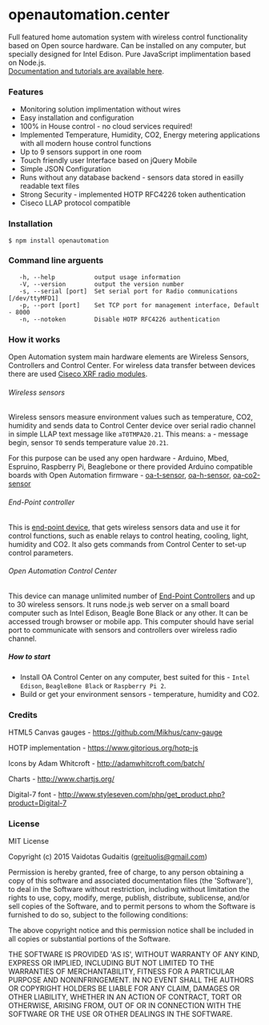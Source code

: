 # openautomation.center

Full featured home automation system with wireless control functionality based on Open source hardware. Can be installed on any computer, but specially designed for Intel Edison. Pure JavaScript implimentation based on Node.js.   
[Documentation and tutorials are available here](http://openautomation.center).

### Features 
* Monitoring solution implimentation without wires 
* Easy installation and configuration
* 100% in House control - no cloud services required!
* Implemented Temperature, Humidity, CO2, Energy metering applications with all modern house control functions
* Up to 9 sensors support in one room
* Touch friendly user Interface based on jQuery Mobile
* Simple JSON Configuration
* Runs without any database backend - sensors data stored in easilly readable text files
* Strong Security - implemented HOTP RFC4226 token authentication
* Ciseco LLAP protocol compatible


### Installation

    $ npm install openautomation



### Command line arguents
```
   -h, --help           output usage information
   -V, --version        output the version number
   -s, --serial [port]  Set serial port for Radio communications [/dev/ttyMFD1]
   -p, --port [port]    Set TCP port for management interface, Default - 8000
   -n, --notoken        Disable HOTP RFC4226 authentication
```

### How it works

Open Automation system main hardware elements are Wireless Sensors, Controllers and Control Center. For wireless data transfer between devices there are used [Ciseco XRF radio modules](http://shop.ciseco.co.uk/xrf-wireless-rf-radio-uart-serial-data-module-xbee-shaped/).

###### Wireless sensors
Wireless sensors measure environment values such as temperature, CO2, humidity and sends data to Control Center device over serial radio channel in simple LLAP text message like `aT0TMPA20.21`. This means: `a` - message begin, sensor `T0` sends temperature value `20.21`. 

For this purpose can be used any open hardware - Arduino, Mbed, Espruino, Raspberry Pi, Beaglebone or there provided Arduino compatible boards with Open Automation firmware - [oa-t-sensor](https://github.com/oxyo/oa-t-sensor), [oa-h-sensor](https://github.com/oxyo/oa-h-sensor), [oa-co2-sensor]() 

###### End-Point controller
This is [end-point device](https://github.com/oxyo/oa-controller), that gets wireless sensors data and use it for control functions, such as enable relays to control heating, cooling, light, humidity and CO2. It also gets commands from Control Center to set-up control parameters.  

###### Open Automation Control Center
This device can manage unlimited number of [End-Point Controllers](https://github.com/oxyo/oa-controller) and up to 30 wireless sensors. It runs node.js web server on a small board computer such as Intel Edison, Beagle Bone Black or any other. It can be accessed trough browser or mobile app. This computer should have serial port to communicate with sensors and controllers over wireless radio channel.  
  
  

##### How to start
* Install OA Control Center on any computer, best suited for this - `Intel Edison`,  `BeagleBone Black` or `Raspberry Pi 2`.
* Build or get your environment sensors - temperature, humidity and CO2.  

  
  

### Credits

HTML5 Canvas gauges - https://github.com/Mikhus/canv-gauge

HOTP implementation - https://www.gitorious.org/hotp-js

Icons by Adam Whitcroft - http://adamwhitcroft.com/batch/

Charts - http://www.chartjs.org/

Digital-7 font - http://www.styleseven.com/php/get_product.php?product=Digital-7




  
  
### License

MIT License

Copyright (c) 2015 Vaidotas Gudaitis (greituolis@gmail.com)

Permission is hereby granted, free of charge, to any person obtaining
a copy of this software and associated documentation files (the
'Software'), to deal in the Software without restriction, including
without limitation the rights to use, copy, modify, merge, publish,
distribute, sublicense, and/or sell copies of the Software, and to
permit persons to whom the Software is furnished to do so, subject to
the following conditions:

The above copyright notice and this permission notice shall be
included in all copies or substantial portions of the Software.

THE SOFTWARE IS PROVIDED 'AS IS', WITHOUT WARRANTY OF ANY KIND,
EXPRESS OR IMPLIED, INCLUDING BUT NOT LIMITED TO THE WARRANTIES OF
MERCHANTABILITY, FITNESS FOR A PARTICULAR PURPOSE AND NONINFRINGEMENT.
IN NO EVENT SHALL THE AUTHORS OR COPYRIGHT HOLDERS BE LIABLE FOR ANY
CLAIM, DAMAGES OR OTHER LIABILITY, WHETHER IN AN ACTION OF CONTRACT,
TORT OR OTHERWISE, ARISING FROM, OUT OF OR IN CONNECTION WITH THE
SOFTWARE OR THE USE OR OTHER DEALINGS IN THE SOFTWARE.
